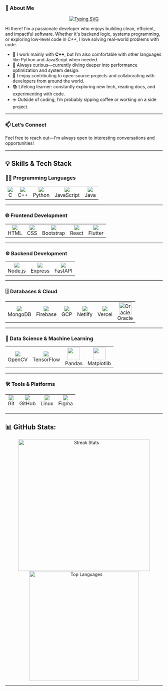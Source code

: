 ### 👋 About Me

<div style="text-align: center;">
  <a href="https://git.io/typing-svg">
    <img src="https://jay-website-personal-65b76d6e8318.herokuapp.com?font=Fira+code&duration=1500&pause=100&color=23CDF7&center=true&vCenter=true&multiline=true&random=false&width=435&lines=Hello%2C+I+am+Praneeth+Singuluri" alt="Typing SVG" />
  </a>
</div>


Hi there! I'm a passionate developer who enjoys building clean, efficient, and impactful software. Whether it's backend logic, systems programming, or exploring low-level code in C++, I love solving real-world problems with code.

- 🔧 I work mainly with **C++**, but I’m also comfortable with other languages like Python and JavaScript when needed.  
- 🧠 Always curious—currently diving deeper into performance optimization and system design.  
- 🚀 I enjoy contributing to open-source projects and collaborating with developers from around the world.  
- 📚 Lifelong learner: constantly exploring new tech, reading docs, and experimenting with code.  
- ☕ Outside of coding, I’m probably sipping coffee or working on a side project.

---

### 📫 Let’s Connect

Feel free to reach out—I'm always open to interesting conversations and opportunities!

---
## 💡 Skills & Tech Stack

### 👨‍💻 Programming Languages
<table>
  <tr>
    <td align="center"><img src="https://skillicons.dev/icons?i=c&theme=dark" /><br/>C</td>
    <td align="center"><img src="https://skillicons.dev/icons?i=cpp&theme=dark" /><br/>C++</td>
    <td align="center"><img src="https://skillicons.dev/icons?i=python&theme=dark" /><br/>Python</td>
    <td align="center"><img src="https://skillicons.dev/icons?i=javascript&theme=dark" /><br/>JavaScript</td>
    <td align="center"><img src="https://skillicons.dev/icons?i=java&theme=dark" /><br/>Java</td>
  </tr>
</table>

---

### 🌐 Frontend Development
<table>
  <tr>
    <td align="center"><img src="https://skillicons.dev/icons?i=html&theme=dark" /><br/>HTML</td>
    <td align="center"><img src="https://skillicons.dev/icons?i=css&theme=dark" /><br/>CSS</td>
    <td align="center"><img src="https://skillicons.dev/icons?i=bootstrap&theme=dark" /><br/>Bootstrap</td>
    <td align="center"><img src="https://skillicons.dev/icons?i=react&theme=dark" /><br/>React</td>
    <td align="center"><img src="https://skillicons.dev/icons?i=flutter&theme=dark" /><br/>Flutter</td>
  </tr>
</table>

---

### ⚙️ Backend Development
<table>
  <tr>
    <td align="center"><img src="https://skillicons.dev/icons?i=nodejs&theme=dark" /><br/>Node.js</td>
    <td align="center"><img src="https://skillicons.dev/icons?i=express&theme=dark" /><br/>Express</td>
    <td align="center"><img src="https://skillicons.dev/icons?i=fastapi&theme=dark" /><br/>FastAPI</td>
  </tr>
</table>

---

### 🗄️ Databases & Cloud
<table>
  <tr>
    <td align="center"><img src="https://skillicons.dev/icons?i=mongodb&theme=dark" /><br/>MongoDB</td>
    <td align="center"><img src="https://skillicons.dev/icons?i=firebase&theme=dark" /><br/>Firebase</td>
    <td align="center"><img src="https://skillicons.dev/icons?i=gcp&theme=dark" /><br/>GCP</td>
    <td align="center"><img src="https://skillicons.dev/icons?i=netlify&theme=dark" /><br/>Netlify</td>
    <td align="center"><img src="https://skillicons.dev/icons?i=vercel&theme=dark" /><br/>Vercel</td>
    <td align="center">
  <img src="https://upload.wikimedia.org/wikipedia/commons/thumb/5/50/Oracle_logo.svg/120px-Oracle_logo.svg.png" width="40" alt="Oracle" /><br/>Oracle
</td>

  </tr>
</table>

---

### 🧠 Data Science & Machine Learning
<table>
  <tr>
    <td align="center"><img src="https://skillicons.dev/icons?i=opencv&theme=dark" /><br/>OpenCV</td>
    <td align="center"><img src="https://skillicons.dev/icons?i=tensorflow&theme=dark" /><br/>TensorFlow</td>    <td align="center">
      <img src="https://cdn.simpleicons.org/pandas/white" width="40"/><br/>Pandas
    </td>
    <td align="center">
      <img src="https://matplotlib.org/_static/images/logo2.svg" width="40"/><br/>Matplotlib
    </td>
  </tr>
</table>

---

### 🛠️ Tools & Platforms
<table>
  <tr>
    <td align="center"><img src="https://skillicons.dev/icons?i=git&theme=dark" /><br/>Git</td>
    <td align="center"><img src="https://skillicons.dev/icons?i=github&theme=dark" /><br/>GitHub</td>
    <td align="center"><img src="https://skillicons.dev/icons?i=linux&theme=dark" /><br/>Linux</td>
    <td align="center"><img src="https://skillicons.dev/icons?i=figma&theme=dark" /><br/>Figma</td>
  </tr>
</table>

---

## 📊 GitHub Stats:
<div align="center" height="300">

<img src="https://nirzak-streak-stats.vercel.app/?user=syam-praneeth&theme=shadow_blue&hide_border=false" alt="Streak Stats" width="420" height="420" />
<img src="https://github-readme-stats.vercel.app/api/top-langs/?username=syam-praneeth&theme=shadow_blue&hide_border=false&include_all_commits=false&count_private=false&layout=compact" alt="Top Languages" width="350" height="350" />

</div>





---

